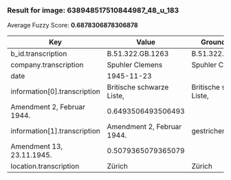 ### Result for image: 638948517510844987_48_u_183
Average Fuzzy Score: **0.6878306878306878**
<small>

| Key | Value | Ground Truth | Score |
| --- | --- | --- | --- |
| b_id.transcription | B.51.322.GB.1263 | B.51.322.GB.1263. | 0.9696969696969697 |
| company.transcription | Spuhler Clemens | Spuhler Clemens | 1.0 |
| date | 1945-11-23 |  | 0.0 |
| information[0].transcription | Britische schwarze Liste, | Britische schwarze Liste,
Amendment 2, Februar 1944. | 0.6493506493506493 |
| information[1].transcription | Amendment 2, Februar 1944. | gestrichen:
Amendment 13, 23.11.1945. | 0.5079365079365079 |
| location.transcription | Zürich | Zürich | 1.0 |

</small>

